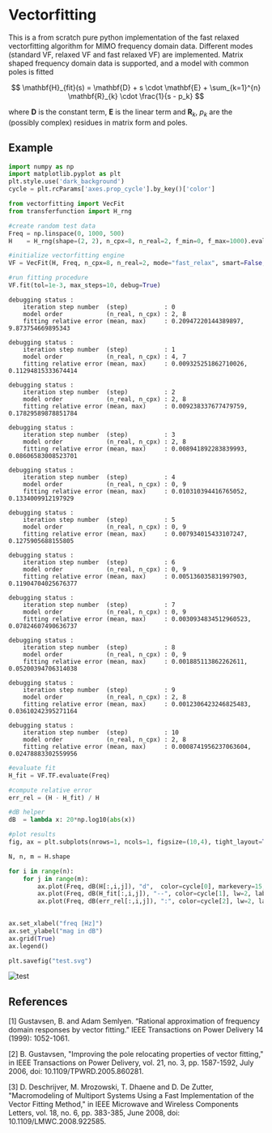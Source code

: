 # Vectorfitting

This is a from scratch pure python implementation of the fast relaxed vectorfitting algorithm for MIMO frequency domain data. Different modes (standard VF, relaxed VF and fast relaxed VF) are implemented. Matrix shaped frequency domain data is supported, and a model with common poles is fitted

$$ \mathbf{H}_{fit}(s) = \mathbf{D} + s \cdot \mathbf{E} + \sum_{k=1}^{n} \mathbf{R}_{k} \cdot \frac{1}{s - p_k} $$

where $\mathbf{D}$ is the constant term, $\mathbf{E}$ is the linear term and $\mathbf{R}_{k}$, $p_k$ are the (possibly complex) residues in matrix form and poles. 

## Example


```python
import numpy as np
import matplotlib.pyplot as plt
plt.style.use('dark_background')
cycle = plt.rcParams['axes.prop_cycle'].by_key()['color']

from vectorfitting import VecFit
from transferfunction import H_rng
```


```python
#create random test data
Freq = np.linspace(0, 1000, 500)
H    = H_rng(shape=(2, 2), n_cpx=8, n_real=2, f_min=0, f_max=1000).evaluate(Freq)

```


```python
#initialize vectorfitting engine
VF = VecFit(H, Freq, n_cpx=8, n_real=2, mode="fast_relax", smart=False, autoreduce=False, fit_Const=True, fit_Diff=True)

#run fitting procedure
VF.fit(tol=1e-3, max_steps=10, debug=True)
```

    debugging status : 
        iteration step number  (step)          : 0
        model order            (n_real, n_cpx) : 2, 8
        fitting relative error (mean, max)     : 0.20947220144389897, 9.873754669895343
    
    debugging status : 
        iteration step number  (step)          : 1
        model order            (n_real, n_cpx) : 4, 7
        fitting relative error (mean, max)     : 0.009325251862710026, 0.11294815333674414
    
    debugging status : 
        iteration step number  (step)          : 2
        model order            (n_real, n_cpx) : 2, 8
        fitting relative error (mean, max)     : 0.009238337677479759, 0.17829589878851784
    
    debugging status : 
        iteration step number  (step)          : 3
        model order            (n_real, n_cpx) : 2, 8
        fitting relative error (mean, max)     : 0.008941892283839993, 0.08606583008523701
    
    debugging status : 
        iteration step number  (step)          : 4
        model order            (n_real, n_cpx) : 0, 9
        fitting relative error (mean, max)     : 0.010310394416765052, 0.1334009912197929
    
    debugging status : 
        iteration step number  (step)          : 5
        model order            (n_real, n_cpx) : 0, 9
        fitting relative error (mean, max)     : 0.007934015433107247, 0.1275905688155805
    
    debugging status : 
        iteration step number  (step)          : 6
        model order            (n_real, n_cpx) : 0, 9
        fitting relative error (mean, max)     : 0.005136035831997903, 0.11904704025676377
    
    debugging status : 
        iteration step number  (step)          : 7
        model order            (n_real, n_cpx) : 0, 9
        fitting relative error (mean, max)     : 0.0030934834512960523, 0.07824607490636737
    
    debugging status : 
        iteration step number  (step)          : 8
        model order            (n_real, n_cpx) : 0, 9
        fitting relative error (mean, max)     : 0.001885113862262611, 0.05200394706314038
    
    debugging status : 
        iteration step number  (step)          : 9
        model order            (n_real, n_cpx) : 2, 8
        fitting relative error (mean, max)     : 0.0012306423246825483, 0.03610242395271164
    
    debugging status : 
        iteration step number  (step)          : 10
        model order            (n_real, n_cpx) : 2, 8
        fitting relative error (mean, max)     : 0.0008741956237063604, 0.02478883302559956
    
    


```python
#evaluate fit
H_fit = VF.TF.evaluate(Freq)

#compute relative error
err_rel = (H - H_fit) / H

#dB helper
dB  = lambda x: 20*np.log10(abs(x))

#plot results
fig, ax = plt.subplots(nrows=1, ncols=1, figsize=(10,4), tight_layout=True, dpi=120)

N, n, m = H.shape

for i in range(n):
    for j in range(m):
        ax.plot(Freq, dB(H[:,i,j]), "d",  color=cycle[0], markevery=15, markersize=5, label="H" if i==j==0 else None)
        ax.plot(Freq, dB(H_fit[:,i,j]), "--", color=cycle[1], lw=2, label="H_fit" if i==j==0 else None)
        ax.plot(Freq, dB(err_rel[:,i,j]), ":", color=cycle[2], lw=2, label="err_rel" if i==j==0 else None)
        

ax.set_xlabel("freq [Hz]")
ax.set_ylabel("mag in dB")
ax.grid(True)
ax.legend()

plt.savefig("test.svg")
```


![test](https://user-images.githubusercontent.com/105657697/212681435-67aa3a6e-55d8-4f22-8ee1-e6e25a6f0ed1.svg)



## References

[1] Gustavsen, B. and Adam Semlyen. “Rational approximation of frequency domain responses by vector fitting.” IEEE Transactions on Power Delivery 14 (1999): 1052-1061.

[2] B. Gustavsen, "Improving the pole relocating properties of vector fitting," in IEEE Transactions on Power Delivery, vol. 21, no. 3, pp. 1587-1592, July 2006, doi: 10.1109/TPWRD.2005.860281.

[3] D. Deschrijver, M. Mrozowski, T. Dhaene and D. De Zutter, "Macromodeling of Multiport Systems Using a Fast Implementation of the Vector Fitting Method," in IEEE Microwave and Wireless Components Letters, vol. 18, no. 6, pp. 383-385, June 2008, doi: 10.1109/LMWC.2008.922585.



